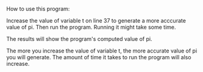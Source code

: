 How to use this program: 

Increase the value of variable t on line 37 to generate a more acccurate value of pi. 
Then run the program. Running it might take some time. 

The results will show the program's computed value of pi. 

The more you increase the value of variable t, the more accurate value of pi you will generate. The amount of time it takes to run the program will also increase. 
 
